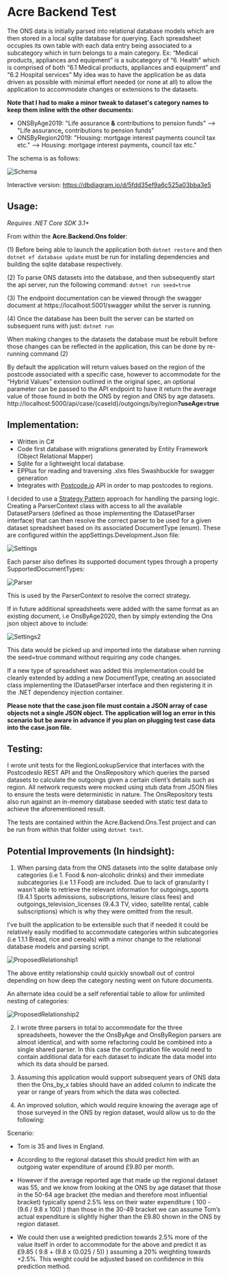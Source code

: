 # Acre Backend Test
The ONS data is initially parsed into relational database models which are then stored in a local sqlite database for querying. Each spreadsheet occupies its own table with each data entry being associated to a subcategory which in turn belongs to a main category.
Ex: “Medical products, appliances and equipment” is a subcategory of “6. Health” which is comprised of both “6.1 Medical products, appliances and equipment” and “6.2 Hospital services”
My idea was to have the application be as data driven as possible with minimal effort needed (or none at all) to allow the application to accommodate changes or extensions to the datasets.

**Note that I had to make a minor tweak to dataset's category names to keep them inline with the other documents:**
- ONSByAge2019: "Life assurance <b>&</b> contributions to pension funds" --> "Life assurance<b>,</b> contributions to pension funds"
- ONSByRegion2019: "Housing: mortgage interest payments council tax etc." --> Housing: mortgage interest payments<b>,</b> council tax etc."

The schema is as follows:

![Schema](https://i.imgur.com/cccoSqE.png)

Interactive version: https://dbdiagram.io/d/5fdd35ef9a6c525a03bba3e5 

## Usage:
_Requires .NET Core SDK 3.1+_

From within the **Acre.Backend.Ons folder**:

(1) Before being able to launch the application both `dotnet restore` and then `dotnet ef database update` must be run for installing dependencies and building the sqlite database respectively.

(2) To parse ONS datasets into the database, and then subsequently start the api server, run the following command: `dotnet run seed=true`

(3) The endpoint documentation can be viewed through the swagger document at https://localhost:5001/swagger whilst the server is running.

(4) Once the database has been built the server can be started on subsequent runs with just: `dotnet run` 

When making changes to the datasets the database must be rebuilt before those changes can be reflected in the application, this can be done by re-running command (2)

By default the application will return values based on the region of the postcode associated with a specific case, however to accommodate for the “Hybrid Values” extension outlined in the original spec, an optional parameter can be passed to the API endpoint to have it return the average value of those found in both the ONS by region and ONS by age datasets.
http://localhost:5000/api/case/{caseId}/outgoings/by/region<b>?useAge=true</b>

## Implementation:

- Written in C#
- Code first database with migrations generated by Entity Framework (Object Relational Mapper)
- Sqlite for a lightweight local database.
- EPPlus for reading and traversing .xlxs files
Swashbuckle for swagger generation
- Integrates with [Postcode.io](https://postcodes.io/) API in order to map postcodes to regions.

I decided to use a [Strategy Pattern](https://refactoring.guru/design-patterns/strategy) approach for handling the parsing logic. Creating a ParserContext class with access to all the available DatasetParsers (defined as those implementing the IDatasetParser interface) that can then resolve the correct parser to be used for a given dataset spreadsheet based on its associated DocumentType (enum). These are configured within the appSettings.Development.Json file:

![Settings](https://i.imgur.com/RezONxm.png)

Each parser also defines its supported document types through a property SupportedDocumentTypes:

![Parser](https://i.imgur.com/U0VJhB2.png)

This is used by the ParserContext to resolve the correct strategy.

If in future additional spreadsheets were added with the same format as an existing document, i.e OnsByAge2020, then by simply extending the Ons json object above to include:

![Settings2](https://i.imgur.com/pNszNP0.png)

This data would be picked up and imported into the database when running the seed=true command without requiring any code changes.

If a new type of spreadsheet was added this implementation could be cleanly extended by adding a new DocumentType, creating an associated class implementing the IDatasetParser interface and then registering it in the .NET dependency injection container.

**Please note that the case.json file must contain a JSON array of case objects not a single JSON object. The application will log an error in this scenario but be aware in advance if you plan on plugging test case data into the case.json file.**

## Testing:
I wrote unit tests for the RegionLookupService that interfaces with the PostcodesIo REST API and the OnsRepository which queries the parsed datasets to calculate the outgoings given a certain client’s details such as region.
All network requests were mocked using stub data from JSON files to ensure the tests were deterministic in nature. The OnsRepository tests also run against an in-memory database seeded with static test data to achieve the aforementioned result.

The tests are contained within the Acre.Backend.Ons.Test project and can be run from within that folder using `dotnet test`.


## Potential Improvements (In hindsight):
1) When parsing data from the ONS datasets into the sqlite database only categories (i.e 1. Food & non-alcoholic drinks) and their immediate subcategories (i.e 1.1 Food) are included. Due to lack of granularity I wasn't able to retrieve the relevant information for outgoings_sports (9.4.1 Sports admissions, subscriptions, leisure class fees) and outgoings_television_licenses (9.4.3 TV, video, satellite rental, cable subscriptions) which is why they were omitted from the result.

I’ve built the application to be extensible such that if needed it could be relatively easily modified to accommodate categories within subcategories (i.e 1.1.1 Bread, rice and cereals) with a minor change to the relational database models and parsing script.

![ProposedRelationship1](https://i.imgur.com/n4gSEQM.png)

The above entity relationship could quickly snowball out of control depending on how deep the category nesting went on future documents.

An alternate idea could be a self referential table to allow for unlimited nesting of categories:

![ProposedRelationship2](https://i.imgur.com/CGAlVD5.png)

2) I wrote three parsers in total to accommodate for the three spreadsheets, however the the OnsByAge and OnsByRegion parsers are almost identical, and with some refactoring could be combined into a single shared parser. In this case the configuration file would need to contain additional data for each dataset to indicate the data model into which its data should be parsed.

3) Assuming this application would support subsequent years of ONS data then the Ons_by_x tables should have an added column to indicate the year or range of years from which the data was collected.

4) An improved solution, which would require knowing the average age of those surveyed in the ONS by region dataset, would allow us to do the following:

Scenario:

- Tom is 35 and lives in England.

- According to the regional dataset this should predict him with an outgoing water expenditure of around £9.80 per month.

- However if the average reported age that made up the regional dataset was 55, and we know from looking at the ONS by age dataset that those in the 50-64 age bracket (the median and therefore most influential bracket) typically spend 2.5% less on their water expenditure ( 100 - (9.6 / 9.8 x 100) ) than those in the 30-49 bracket we can assume Tom’s actual expenditure is slightly higher than the £9.80 shown in the ONS by region dataset.

- We could then use a weighted prediction towards 2.5% more of the value itself in order to accommodate for the above and predict it as £9.85 ( 9.8 + (9.8 x (0.025 / 5)) ) assuming a 20% weighting towards +2.5%. This weight could be adjusted based on confidence in this prediction method.

